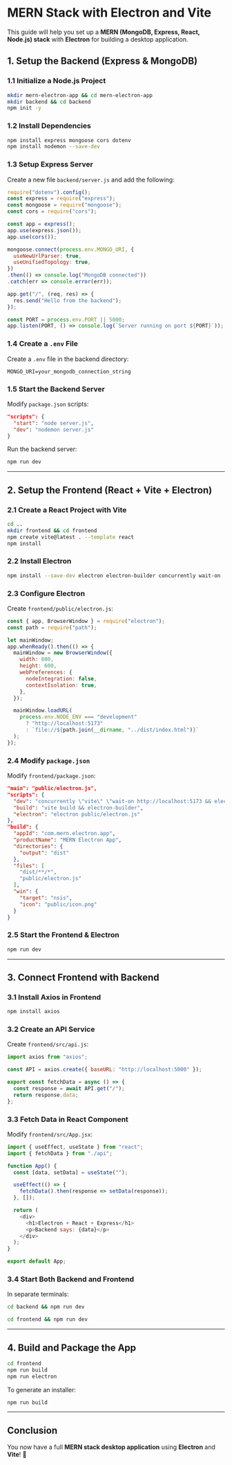 # MERN Stack with Electron and Vite

This guide will help you set up a **MERN (MongoDB, Express, React, Node.js) stack** with **Electron** for building a desktop application.

## **1. Setup the Backend (Express & MongoDB)**

### **1.1 Initialize a Node.js Project**
```sh
mkdir mern-electron-app && cd mern-electron-app
mkdir backend && cd backend
npm init -y
```

### **1.2 Install Dependencies**
```sh
npm install express mongoose cors dotenv
npm install nodemon --save-dev
```

### **1.3 Setup Express Server**
Create a new file `backend/server.js` and add the following:

```javascript
require("dotenv").config();
const express = require("express");
const mongoose = require("mongoose");
const cors = require("cors");

const app = express();
app.use(express.json());
app.use(cors());

mongoose.connect(process.env.MONGO_URI, {
  useNewUrlParser: true,
  useUnifiedTopology: true,
})
.then(() => console.log("MongoDB connected"))
.catch(err => console.error(err));

app.get("/", (req, res) => {
  res.send("Hello from the backend");
});

const PORT = process.env.PORT || 5000;
app.listen(PORT, () => console.log(`Server running on port ${PORT}`));
```

### **1.4 Create a `.env` File**
Create a `.env` file in the backend directory:
```
MONGO_URI=your_mongodb_connection_string
```

### **1.5 Start the Backend Server**
Modify `package.json` scripts:
```json
"scripts": {
  "start": "node server.js",
  "dev": "nodemon server.js"
}
```
Run the backend server:
```sh
npm run dev
```

---
## **2. Setup the Frontend (React + Vite + Electron)**

### **2.1 Create a React Project with Vite**
```sh
cd ..
mkdir frontend && cd frontend
npm create vite@latest . --template react
npm install
```

### **2.2 Install Electron**
```sh
npm install --save-dev electron electron-builder concurrently wait-on
```

### **2.3 Configure Electron**
Create `frontend/public/electron.js`:

```javascript
const { app, BrowserWindow } = require("electron");
const path = require("path");

let mainWindow;
app.whenReady().then(() => {
  mainWindow = new BrowserWindow({
    width: 800,
    height: 600,
    webPreferences: {
      nodeIntegration: false,
      contextIsolation: true,
    },
  });

  mainWindow.loadURL(
    process.env.NODE_ENV === "development"
      ? "http://localhost:5173"
      : `file://${path.join(__dirname, "../dist/index.html")}`
  );
});
```

### **2.4 Modify `package.json`**
Modify `frontend/package.json`:
```json
"main": "public/electron.js",
"scripts": {
  "dev": "concurrently \"vite\" \"wait-on http://localhost:5173 && electron public/electron.js\"",
  "build": "vite build && electron-builder",
  "electron": "electron public/electron.js"
},
"build": {
  "appId": "com.mern.electron.app",
  "productName": "MERN Electron App",
  "directories": {
    "output": "dist"
  },
  "files": [
    "dist/**/*",
    "public/electron.js"
  ],
  "win": {
    "target": "nsis",
    "icon": "public/icon.png"
  }
}
```

### **2.5 Start the Frontend & Electron**
```sh
npm run dev
```

---
## **3. Connect Frontend with Backend**
### **3.1 Install Axios in Frontend**
```sh
npm install axios
```

### **3.2 Create an API Service**
Create `frontend/src/api.js`:
```javascript
import axios from "axios";

const API = axios.create({ baseURL: "http://localhost:5000" });

export const fetchData = async () => {
  const response = await API.get("/");
  return response.data;
};
```

### **3.3 Fetch Data in React Component**
Modify `frontend/src/App.jsx`:
```javascript
import { useEffect, useState } from "react";
import { fetchData } from "./api";

function App() {
  const [data, setData] = useState("");

  useEffect(() => {
    fetchData().then(response => setData(response));
  }, []);

  return (
    <div>
      <h1>Electron + React + Express</h1>
      <p>Backend says: {data}</p>
    </div>
  );
}

export default App;
```

### **3.4 Start Both Backend and Frontend**
In separate terminals:
```sh
cd backend && npm run dev
```
```sh
cd frontend && npm run dev
```

---
## **4. Build and Package the App**
```sh
cd frontend
npm run build
npm run electron
```
To generate an installer:
```sh
npm run build
```

---
## **Conclusion**
You now have a full **MERN stack desktop application** using **Electron** and **Vite**! 🚀

